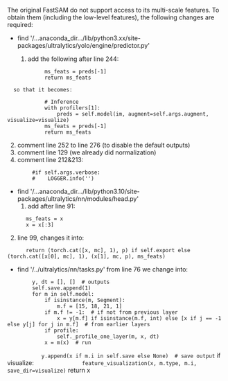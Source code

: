 
The original FastSAM do not support access to its multi-scale features. To obtain them (including the low-level features),
the following changes are required:

* find '/...anaconda_dir.../lib/python3.xx/site-packages/ultralytics/yolo/engine/predictor.py'
   
   1. add the following after line 244:   
```
            ms_feats = preds[-1]
            return ms_feats
```
            
      so that it becomes:
```   
            # Inference
            with profilers[1]:
                preds = self.model(im, augment=self.args.augment, visualize=visualize)
            ms_feats = preds[-1]
            return ms_feats
```
            
   2. comment line 252 to line 276 (to disable the default outputs)
   3. comment line 129 (we already did normalization)
   4. comment line 212&213:
```
        #if self.args.verbose:
        #    LOGGER.info('')
```
   
* find '/...anaconda_dir.../lib/python3.10/site-packages/ultralytics/nn/modules/head.py'
   1. add after line 91:   
```
      ms_feats = x
      x = x[:3]
```
      
   2. line 99, changes it into:
```
      return (torch.cat([x, mc], 1), p) if self.export else (torch.cat([x[0], mc], 1), (x[1], mc, p), ms_feats)
```

* find '/../ultralytics/nn/tasks.py'
   from line 76 we change into:
```
        y, dt = [], []  # outputs
        self.save.append(1)
        for m in self.model:
            if isinstance(m, Segment):
                m.f = [15, 18, 21, 1]
            if m.f != -1:  # if not from previous layer
                x = y[m.f] if isinstance(m.f, int) else [x if j == -1 else y[j] for j in m.f]  # from earlier layers
            if profile:
                self._profile_one_layer(m, x, dt)
            x = m(x)  # run
```
`            y.append(x if m.i in self.save else None)  # save output
`            if visualize:
`                feature_visualization(x, m.type, m.i, save_dir=visualize)
`        return x
